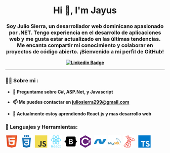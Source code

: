 <div id="header" align="center">
    <h1 align="center">Hi 👋, I'm Jayus</h1>
    <h3 align="center"> Soy Julio Sierra, un desarrollador web dominicano apasionado por .NET. Tengo experiencia en el desarrollo de aplicaciones web y me gusta estar actualizado en las últimas tendencias. Me encanta compartir mi conocimiento y colaborar en proyectos de código abierto. <strong>¡Bienvenido a mi perfil de GitHub!<strong></h3>
</div>


<div id="badges" align="center">
    <a href="https://www.linkedin.com/in/julio-sierra-jimenez/" target="_blank">
        <img src="https://img.shields.io/badge/Linkedin-Julio%20Sierra-informational"
            alt="Linkedin Badge" />
    </a>
</div>

---

### 👨‍💻 Sobre mi :

<!-- - 📝 I regularly upload videos on [https://www.youtube.com/youdevs](https://www.youtube.com/youdevs) -->

- 💬 Preguntame sobre **C#, ASP.Net, y Javascript**

- 📫 Me puedes contactar en **juliosierra299@gmail.com**

- 🌱 Actualmente estoy aprendiendo **React.js y mas desarrollo web**

<!-- - 🌐 Website [youdevs.com](youdevs.com) -->

<div align="left">
    <h3>🔨 Lenguajes y Herramientas:</h3>
    <div>
        <img src="https://github.com/devicons/devicon/blob/master/icons/html5/html5-original.svg" title="HTML5" alt="HTML" width="40" height="40"/>&nbsp;
        <img src="https://github.com/devicons/devicon/blob/master/icons/css3/css3-plain-wordmark.svg"  title="CSS3" alt="CSS" width="40" height="40"/>&nbsp;
        <img src="https://github.com/devicons/devicon/blob/master/icons/javascript/javascript-original.svg" title="JavaScript" alt="JavaScript" width="40" height="40"/>&nbsp;
        <img src="https://github.com/devicons/devicon/blob/master/icons/react/react-original-wordmark.svg" title="React" alt="React" width="40" height="40"/>&nbsp;
        <img src="https://github.com/devicons/devicon/blob/master/icons/bootstrap/bootstrap-plain.svg" title="Bootstrap" alt="Bootstrap" width="40" height="40"/>&nbsp;
        <img src="https://github.com/devicons/devicon/blob/master/icons/csharp/csharp-plain.svg" title="CSharp" alt="Csharp" width="40" height="40"/>&nbsp;
        <img src="https://github.com/devicons/devicon/blob/master/icons/dot-net/dot-net-plain.svg" title=".Net" alt=".Net" width="40" height="40"/>&nbsp;
        <img src="https://github.com/devicons/devicon/blob/master/icons/mysql/mysql-original-wordmark.svg" title="MySQL"  alt="MySQL" width="40" height="40"/>&nbsp;
        <img src="https://github.com/devicons/devicon/blob/master/icons/microsoftsqlserver/microsoftsqlserver-plain.svg" title="SQLServer"  alt="MySQL" width="40" height="40"/>&nbsp;
     <img src="https://github.com/devicons/devicon/blob/master/icons/typescript/typescript-original.svg" title="TypeScript"  alt="TypeScript" width="40" height="40"/>&nbsp;
      </div>
</div>
